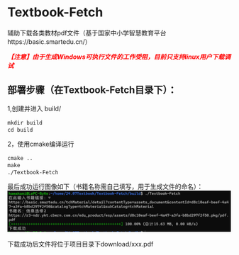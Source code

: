 # Textbook-Fetch
辅助下载各类教材pdf文件（基于国家中小学智慧教育平台https://basic.smartedu.cn/）

<font color=red>
<strong><em>【注意】由于生成Windows可执行文件的工作受阻，目前只支持linux用户下载调试</em></strong>
</font>

## 部署步骤（在Textbook-Fetch目录下）：

1,创建并进入 build/

    mkdir build
    cd build
2，使用cmake编译运行

    cmake ..
    make
    ./Textbook-Fetch


最后成功运行图像如下（书籍名称需自己填写，用于生成文件的命名）：
![运行截图](pic/pic1.png "pic1")

下载成功后文件将位于项目目录下download/xxx.pdf